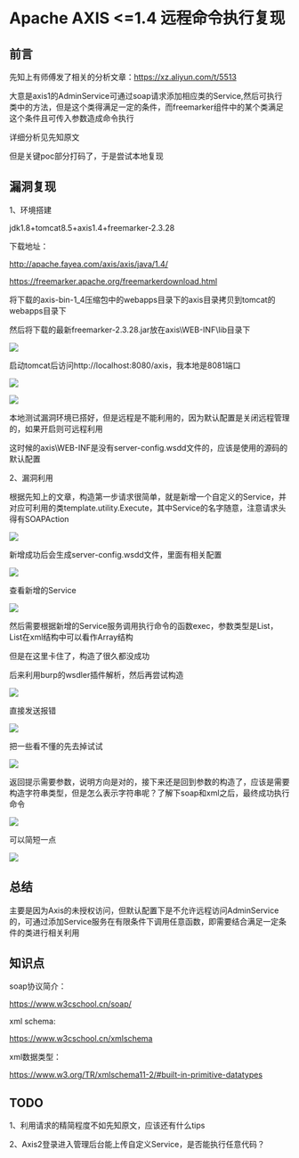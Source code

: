 # Apache AXIS <=1.4 远程命令执行复现

## 前言

先知上有师傅发了相关的分析文章：https://xz.aliyun.com/t/5513

大意是axis1的AdminService可通过soap请求添加相应类的Service,然后可执行类中的方法，但是这个类得满足一定的条件，而freemarker组件中的某个类满足这个条件且可传入参数造成命令执行

详细分析见先知原文

但是关键poc部分打码了，于是尝试本地复现

## 漏洞复现

1、环境搭建

jdk1.8+tomcat8.5+axis1.4+freemarker-2.3.28

下载地址：

http://apache.fayea.com/axis/axis/java/1.4/

https://freemarker.apache.org/freemarkerdownload.html

将下载的axis-bin-1_4压缩包中的webapps目录下的axis目录拷贝到tomcat的webapps目录下

然后将下载的最新freemarker-2.3.28.jar放在axis\WEB-INF\lib目录下

![](pic/freemarker.png)

启动tomcat后访问http://localhost:8080/axis，我本地是8081端口

![](pic/axis.png)

![](pic/services.png)

本地测试漏洞环境已搭好，但是远程是不能利用的，因为默认配置是关闭远程管理的，如果开启则可远程利用

这时候的axis\WEB-INF是没有server-config.wsdd文件的，应该是使用的源码的默认配置

2、漏洞利用

根据先知上的文章，构造第一步请求很简单，就是新增一个自定义的Service，并对应可利用的类template.utility.Execute，其中Service的名字随意，注意请求头得有SOAPAction

![](pic/add-service.png)

新增成功后会生成server-config.wsdd文件，里面有相关配置

![](pic/config.png)

查看新增的Service

![](pic/TestService.png)

然后需要根据新增的Service服务调用执行命令的函数exec，参数类型是List，List在xml结构中可以看作Array结构

但是在这里卡住了，构造了很久都没成功

后来利用burp的wsdler插件解析，然后再尝试构造

![](pic/burp-wsdler.png)

直接发送报错

![](pic/error-1.png)

把一些看不懂的先去掉试试

![](pic/error-2.png)

返回提示需要参数，说明方向是对的，接下来还是回到参数的构造了，应该是需要构造字符串类型，但是怎么表示字符串呢？了解下soap和xml之后，最终成功执行命令

![](pic/rce.png)

可以简短一点

![](pic/rce2.png)

## 总结

主要是因为Axis的未授权访问，但默认配置下是不允许远程访问AdminService的，可通过添加Service服务在有限条件下调用任意函数，即需要结合满足一定条件的类进行相关利用

## 知识点

soap协议简介：

https://www.w3cschool.cn/soap/

xml schema:

https://www.w3cschool.cn/xmlschema

xml数据类型：

https://www.w3.org/TR/xmlschema11-2/#built-in-primitive-datatypes

## TODO

1、利用请求的精简程度不如先知原文，应该还有什么tips

2、Axis2登录进入管理后台能上传自定义Service，是否能执行任意代码？

